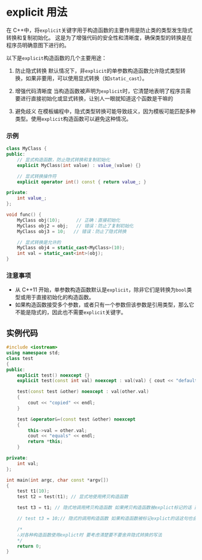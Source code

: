 # explicit 用法

在 C++中，将`explicit`关键字用于构造函数的主要作用是防止类的类型发生隐式转换和复制初始化。
这是为了增强代码的安全性和清晰度，确保类型的转换是在程序员明确意图下进行的。

以下是`explicit`构造函数的几个主要用途：

1. 防止隐式转换
   默认情况下，非`explicit`的单参数构造函数允许隐式类型转换，如果非要用，可以使用显式转换（如`static_cast`）。

2. 增强代码清晰度
   当构造函数被声明为`explicit`时，它清楚地表明了程序员需要进行直接初始化或显式转换，让别人一眼就知道这个函数是干嘛的

3. 避免歧义
   在模板编程中，隐式类型转换可能导致歧义，因为模板可能匹配多种类型。使用`explicit`构造函数可以避免这种情况。

### 示例

```cpp
class MyClass {
public:
    // 显式构造函数，防止隐式转换和复制初始化
    explicit MyClass(int value) : value_(value) {}

    // 显式转换操作符
    explicit operator int() const { return value_; }

private:
    int value_;
};

void func() {
    MyClass obj(10);      // 正确：直接初始化
    MyClass obj2 = obj;   // 错误：防止了复制初始化
    MyClass obj3 = 10;   // 错误：防止了隐式转换

    // 显式转换是允许的
    MyClass obj4 = static_cast<MyClass>(10);
    int val = static_cast<int>(obj);
}
```

### 注意事项

- 从 C++11 开始，单参数构造函数默认是`explicit`，除非它们是转换为`bool`类型或用于直接初始化的构造函数。
- 如果构造函数接受多个参数，或者只有一个参数但该参数是引用类型，那么它不能是隐式的，因此也不需要`explicit`关键字。

## 实例代码

```cpp
#include <iostream>
using namespace std;
class test
{
public:
    explicit test() noexcept {}
    explicit test(const int val) noexcept : val(val) { cout << "default" << endl; }

    test(const test &other) noexcept : val(other.val)
    {
        cout << "copied" << endl;
    }

    test &operator&=(const test &other) noexcept
    {
        this->val = other.val;
        cout << "equals" << endl;
        return *this;
    }

private:
    int val;
};

int main(int argc, char const *argv[])
{
    test t1(10);
    test t2 = test(t1); // 显式地使用拷贝构造函数

    test t3 = t1; // 隐式地调用拷贝构造函数 如果拷贝构造函数被explict标记的话 那这句就会报错

    // test t3 = 10;// 隐式的调用构造函数 如果构造函数被标记explict的话这句也会报错

    /*
    ∴对各种构造函数使用explict时 要考虑清楚要不要舍弃隐式转换的写法
    */
    return 0;
}

```
